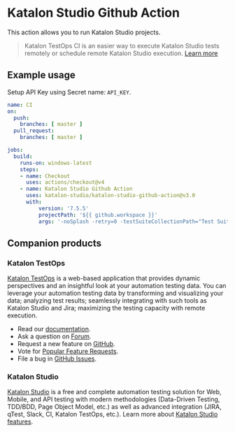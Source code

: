 # Katalon Studio Github Action

This action allows you to run Katalon Studio projects.

> Katalon TestOps CI is an easier way to execute Katalon Studio tests remotely or schedule remote Katalon Studio execution. [Learn more](https://docs.katalon.com/katalon-analytics/docs/kt-remote-execution.html)

## Example usage

Setup API Key using Secret name: `API_KEY`.

```yaml
name: CI
on:
  push:
    branches: [ master ]
  pull_request:
    branches: [ master ]

jobs:
  build:
    runs-on: windows-latest
    steps:
    - name: Checkout
      uses: actions/checkout@v4
    - name: Katalon Studio Github Action
      uses: katalon-studio/katalon-studio-github-action@v3.0
      with:
          version: '7.5.5'
          projectPath: '${{ github.workspace }}'
          args: '-noSplash -retry=0 -testSuiteCollectionPath="Test Suites/Simple Test Suite Collection" -apiKey= ${{ secrets.API_KEY }} --config -webui.autoUpdateDrivers=true'
```

## Companion products

### Katalon TestOps

[Katalon TestOps](https://analytics.katalon.com) is a web-based application that provides dynamic perspectives and an insightful look at your automation testing data. You can leverage your automation testing data by transforming and visualizing your data; analyzing test results; seamlessly integrating with such tools as Katalon Studio and Jira; maximizing the testing capacity with remote execution.

* Read our [documentation](https://docs.katalon.com/katalon-analytics/docs/overview.html).
* Ask a question on [Forum](https://forum.katalon.com/categories/katalon-analytics).
* Request a new feature on [GitHub](CONTRIBUTING.md).
* Vote for [Popular Feature Requests](https://github.com/katalon-analytics/katalon-analytics/issues?q=is%3Aopen+is%3Aissue+label%3Afeature-request+sort%3Areactions-%2B1-desc).
* File a bug in [GitHub Issues](https://github.com/katalon-analytics/katalon-analytics/issues).

### Katalon Studio
[Katalon Studio](https://www.katalon.com) is a free and complete automation testing solution for Web, Mobile, and API testing with modern methodologies (Data-Driven Testing, TDD/BDD, Page Object Model, etc.) as well as advanced integration (JIRA, qTest, Slack, CI, Katalon TestOps, etc.). Learn more about [Katalon Studio features](https://www.katalon.com/features/).
